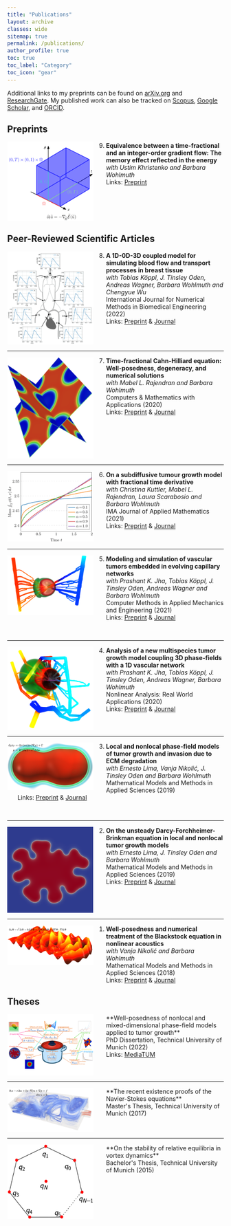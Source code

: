 ```yaml
---
title: "Publications"
layout: archive
classes: wide
sitemap: true
permalink: /publications/
author_profile: true
toc: true
toc_label: "Category"
toc_icon: "gear"
---
```


Additional links to my preprints can be found on [arXiv.org](https://arxiv.org/a/fritz_m_1.html) and [ResearchGate](https://www.researchgate.net/profile/Marvin-Fritz).
My published work can also be tracked on [Scopus](https://www.scopus.com/authid/detail.uri?authorId=57203966182), [Google Scholar](https://scholar.google.com/citations?user=UXscgtgAAAAJ&hl=en), and [ORCID](https://orcid.org/0000-0002-8360-7371).

## Preprints

<img src="/assets/images/equivalence.png" width="200" height="auto" align="left" style="padding-right: 30px"/> 
<ol start="9">
<li> <strong> Equivalence between a time-fractional and an integer-order gradient flow: The memory effect reflected in the energy </strong> <br> 
  <em> with Ustim Khristenko and Barbara Wohlmuth </em> <br> 
  Links: <a href="https://arxiv.org/abs/2106.10985">Preprint</a>
</li> </ol>
<br clear="left"/>


## Peer-Reviewed Scientific Articles

<img src="/assets/images/1d0d3d.png" width="200" height="auto" alt="" align="left" style="padding-right: 30px;" /> 
<ol start="8">
<li> <strong> A 1D-0D-3D coupled model for simulating blood flow and transport processes in breast tissue</strong>  <br> 
  <em>with Tobias Köppl, J. Tinsley Oden, Andreas Wagner, Barbara Wohlmuth and Chengyue Wu</em> <br> 
    International Journal for Numerical Methods in Biomedical Engineering (2022) <br> 
  Links: <a href="https://arxiv.org/abs/2201.05392">Preprint</a> & <a href="https://doi.org/10.1002/cnm.3612">Journal</a>
    </li> </ol>
<br clear="left"/>
<hr />

<img src="/assets/images/timefractional.png" width="200" height="auto" alt="" align="left" style="padding-right: 30px;" /> 
<ol start="7">
<li> <strong> Time-fractional Cahn-Hilliard equation: Well-posedness, degeneracy, and numerical solutions</strong>  <br> 
  <em>with Mabel L. Rajendran and Barbara Wohlmuth</em> <br> 
    Computers & Mathematics with Applications (2020) <br>
  Links: <a href="https://arxiv.org/abs/2104.03096">Preprint</a> & <a href="https://doi.org/10.1016/j.camwa.2022.01.002">Journal</a>
  </li> </ol>
<br clear="left"/>
<hr />

<img src="/assets/images/subdiffusive.png" width="200" height="auto" alt="" align="left" style="padding-right: 30px;" /> 
<ol start="6">
<li> <strong> On a subdiffusive tumour growth model with fractional time derivative</strong>  <br> 
  <em>with Christina Kuttler, Mabel L. Rajendran, Laura Scarabosio and Barbara Wohlmuth</em> <br> 
    IMA Journal of Applied Mathematics (2021) <br> 
  Links: <a href="https://arxiv.org/abs/2006.10670">Preprint</a> & <a href="https://doi.org/10.1093/imamat/hxab009">Journal</a>
</li> </ol>
<br clear="left"/>
<hr />

<img src="/assets/images/modeling3.png" width="200" height="auto" alt="" align="left" style="padding-right: 30px;" /> 
<ol start="5">
<li> <strong> Modeling and simulation of vascular tumors embedded in evolving capillary networks</strong>  <br> 
  <em>with Prashant K. Jha, Tobias Köppl, J. Tinsley Oden, Andreas Wagner and Barbara Wohlmuth</em> <br> 
    Computer Methods in Applied Mechanics and Engineering (2021) <br>
  Links: <a href="https://arxiv.org/abs/2101.10183">Preprint</a> & <a href="https://doi.org/10.1016/j.cma.2021.113975">Journal</a>
  </li> </ol>
<br clear="left"/>
<hr />

<img src="/assets/images/modeling2.png" width="200" height="auto" alt="" align="left" style="padding-right: 30px;" /> 
<ol start="4">
<li> <strong> Analysis of a new multispecies tumor growth model coupling 3D phase-fields with a 1D vascular network</strong>  <br> 
  <em>with Prashant K. Jha, Tobias Köppl, J. Tinsley Oden, Andreas Wagner, Barbara Wohlmuth</em> <br>
    Nonlinear Analysis: Real World Applications (2020) <br>
  Links: <a href="https://arxiv.org/abs/2006.10477">Preprint</a> & <a href="https://doi.org/10.1016/j.nonrwa.2021.103331">Journal</a>
  </li> </ol>
<br clear="left"/>
<hr />

<img src="/assets/images/tumor.png" width="200" height="auto" alt="" align="left" style="padding-right: 30px;" /> 
<ol start="3">
<li> <strong> Local and nonlocal phase-field models of tumor growth and invasion due to ECM degradation</strong>  <br> 
  <em>with Ernesto Lima, Vanja Nikolić, J. Tinsley Oden and Barbara Wohlmuth</em> <br> 
  Mathematical Models and Methods in Applied Sciences (2019)<br>
  Links: <a href="https://arxiv.org/abs/1906.07788">Preprint</a> & <a href="https://doi.org/10.1142/S0218202519500519">Journal</a>
  </li> </ol>
<br clear="left"/>
<hr />

<img src="/assets/images/dfb.png" width="200" height="auto" alt="" align="left" style="padding-right: 30px;" /> 
<ol start="2">
<li> <strong> On the unsteady Darcy-Forchheimer-Brinkman equation in local and nonlocal tumor growth models</strong>  <br> 
  <em>with Ernesto Lima, J. Tinsley Oden and Barbara Wohlmuth</em> <br> 
  Mathematical Models and Methods in Applied Sciences (2019)<br>
  Links: <a href="https://arxiv.org/abs/1812.08872">Preprint</a> & <a href="https://doi.org/10.1142/S0218202519500325">Journal</a>
  </li> </ol>
<br clear="left"/>
<hr />

<img src="/assets/images/blackstock.png" width="200" height="auto" alt="" align="left" style="padding-bottom: 50px; padding-right: 30px;" /> 
<ol start="1">
<li> <strong> Well-posedness and numerical treatment of the Blackstock equation in nonlinear acoustics</strong>  <br> 
  <em>with Vanja Nikolić and Barbara Wohlmuth</em> 
  <br> Mathematical Models and Methods in Applied Sciences (2018) <br>
  Links: <a href="https://arxiv.org/abs/1806.05227">Preprint</a> & <a href="https://doi.org/10.1016/j.camwa.2022.01.002">Journal</a>
  </li> </ol>

## Theses

<img src="/assets/images/phd.png" width="200" height="auto" alt="" align="left" style="padding-right: 30px;" /> 
**Well-posedness of nonlocal and mixed-dimensional phase-field models applied to tumor growth** <br> 
PhD Dissertation, Technical University of Munich (2022) <br> 
Links: <a href="http://mediatum.ub.tum.de/?id=1633726">MediaTUM</a> 
<br clear="left"/>
<hr />

<img src="/assets/images/navier.png" width="200" height="auto" alt="" align="left" style="padding-right: 30px;" /> 
**The recent existence proofs of the Navier-Stokes equations** <br> 
Master's Thesis, Technical University of Munich (2017)  
<br clear="left"/>
<hr />

<img src="/assets/images/vortex.png" width="200" height="auto" alt="" align="left" style="padding-right: 30px;" /> 
**On the stability of relative equilibria in vortex dynamics** <br> 
Bachelor's Thesis, Technical University of Munich (2015)  
<br clear="left"/>

<!--| <img src="/assets/images/ResearchLCS.png" width="200" height="220" alt="" align="left" style="display:block;margin-bottom:10px;margin-left:auto;margin-right:auto;padding-left: 0px;padding-right: 10px;" /> **Lagrangian coherent structures in three-dimensional steady flows** <br> Bachelor's Thesis, Technical University of Munich (2014) [[link](https://escholarship.mcgill.ca/concern/theses/xk81jq05j)] |
-->
